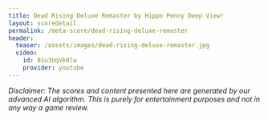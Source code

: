 ```yaml
---
title: Dead Rising Deluxe Remaster by Hippo Penny Deep View!
layout: scoredetail
permalink: /meta-score/dead-rising-deluxe-remaster
header:
  teaser: /assets/images/dead-rising-deluxe-remaster.jpg
  video:
    id: 01u3UqVk0lw
    provider: youtube
---
```

*Disclaimer: The scores and content presented here are generated by our advanced AI algorithm. This is purely for entertainment purposes and not in any way a game review.*
